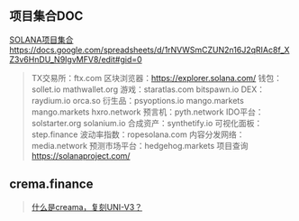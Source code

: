 ## 项目集合DOC

[SOLANA项目集合https://docs.google.com/spreadsheets/d/1rNVWSmCZUN2n16J2qRIAc8f_XZ3v6HnDU_N9IgvMFV8/edit#gid=0](https://docs.google.com/spreadsheets/d/1rNVWSmCZUN2n16J2qRIAc8f_XZ3v6HnDU_N9IgvMFV8/edit#gid=0)

> TX交易所：ftx.com
> 区块浏览器：<https://explorer.solana.com/>
> 钱包：sollet.io
> mathwallet.org
> 游戏：staratlas.com
> bitspawn.io
> DEX：raydium.io
> orca.so
> 衍生品：psyoptions.io
> mango.markets
> mango.markets
> hxro.network
> 预言机：pyth.network
> IDO平台：solstarter.org
> solanium.io
> 合成资产：synthetify.io
> 可视化面板：step.finance
> 波动率指数：ropesolana.com
> 内容分发网络：media.network
> 预测市场平台：hedgehog.markets
> 项目查询
> <https://solanaproject.com/>







## crema.finance

> [什么是creama，复刻UNI-V3？](https://www.techflow520.com/news/758)

